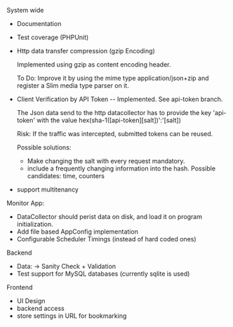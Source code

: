 System wide
  * Documentation
  * Test coverage (PHPUnit)
  * Http data transfer compression (gzip Encoding)
    
    Implemented using gzip as content encoding header.
    
    To Do: Improve it by using the mime type application/json+zip and register a Slim media type parser on it.
    
  * Client Verification by API Token -- Implemented. See api-token branch. 
  
    The Json data send to the http datacollector has to provide the key 'api-token' with the value hex(sha-1([api-token][salt])':'[salt])
    
    Risk: If the traffic was intercepted, submitted tokens can be reused.
    
    Possible solutions: 
      * Make changing the salt with every request mandatory.
      * include a frequently changing information into the hash. Possible candidates: time, counters
  * support multitenancy

Monitor App:
  * DataCollector should perist data on disk, and load it on program initialization.
  * Add file based AppConfig implementation
  * Configurable Scheduler Timings (instead of hard coded ones)

Backend
  * Data: -> Sanity Check + Validation
  * Test support for MySQL databases (currently sqlite is used)

Frontend
  * UI Design
  * backend access
  * store settings in URL for bookmarking
